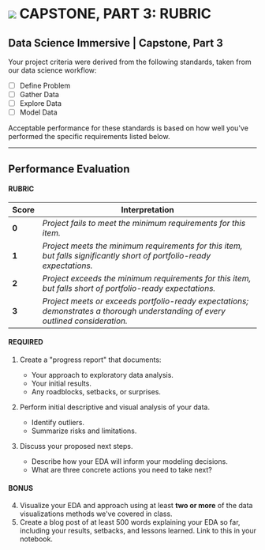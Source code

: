 # ![](https://ga-dash.s3.amazonaws.com/production/assets/logo-9f88ae6c9c3871690e33280fcf557f33.png) CAPSTONE, PART 3: RUBRIC

## Data Science Immersive | Capstone, Part 3			
Your project criteria were derived from the following standards, taken from our data science workflow:

- [ ] Define Problem
- [ ] Gather Data
- [ ] Explore Data
- [ ] Model Data

Acceptable performance for these standards is based on how well you've performed the specific requirements listed below.

---

## Performance Evaluation

#### RUBRIC
| Score | Interpretation |
| --- | --- |
| **0** | *Project fails to meet the minimum requirements for this item.* |
| **1** | *Project meets the minimum requirements for this item, but falls significantly short of portfolio-ready expectations.* |
| **2** | *Project exceeds the minimum requirements for this item, but falls short of portfolio-ready expectations.* |
| **3** | *Project meets or exceeds portfolio-ready expectations; demonstrates a thorough understanding of every outlined consideration.* |


#### REQUIRED
1. Create a "progress report" that documents:
   - Your approach to exploratory data analysis.
   - Your initial results.
   - Any roadblocks, setbacks, or surprises.
   
2. Perform initial descriptive and visual analysis of your data.
   - Identify outliers.
   - Summarize risks and limitations.

3. Discuss your proposed next steps.
   - Describe how your EDA will inform your modeling decisions.
   - What are three concrete actions you need to take next?

#### BONUS
4. Visualize your EDA and approach using at least **two or more** of the data visualizations methods we've covered in class.
5. Create a blog post of at least 500 words explaining your EDA so far, including your results, setbacks, and lessons learned. Link to this in your notebook.
